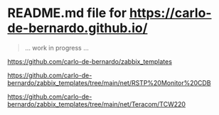 # README.md file for https://carlo-de-bernardo.github.io/

> ... work in progress ... 

https://github.com/carlo-de-bernardo/zabbix_templates

https://github.com/carlo-de-bernardo/zabbix_templates/tree/main/net/RSTP%20Monitor%20CDB

https://github.com/carlo-de-bernardo/zabbix_templates/tree/main/net/Teracom/TCW220
